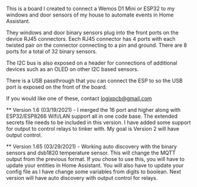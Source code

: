 This is a board I created to connect a Wemos D1 Mini or ESP32 to my windows and door sensors of my house to automate events in Home Assistant.

They windows and door binary sensors plug into the front ports on the device RJ45 connectors. Eech RJ45 connector has 4 ports with each twisted pair on the connector connecting to a pin and ground. There are 8 ports for a total of 32 binary sensors.

The I2C bus is also exposed on a header for connections of additional devices such as an OLED on other I2C based sensors.

There is a USB passthrough that you can connect the ESP to so the USB port is exposed on the front of the board.

If you would like one of these, contact logixpcb@gmail.com

** Version 1.6 (03/19/2021) - I merged the 16 port and higher along with ESP32/ESP8266 Wifi/LAN support all in one code base.  The extended secrets file needs to be included in this version. 
I have added some support for output to control relays to tinker with.  My goal is Version 2 will have output control.

** Version 1.65 (03/29/2021) - Working auto discovery with the binary sensors and dsb1820 temperature sensor.  This will change the MQTT output from the previous format.  If you chose to use this, you will have to update your entities in Home Assistant.  You will also have to update your config file as I have change some variables from digits to boolean.  Next version will have auto discovery with output control for relays.
